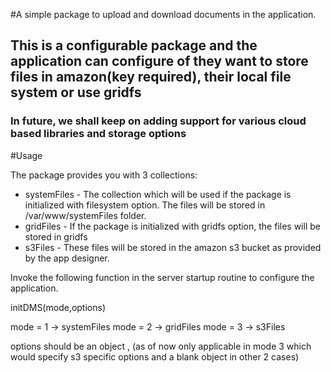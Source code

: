 #A simple package to upload and download documents in the application.
## This is a configurable package and the application can configure of they want to store files in amazon(key required), their local file system or use gridfs

### In future, we shall keep on adding support for various cloud based libraries and storage options

#Usage

The package provides you with 3 collections:
* systemFiles - The collection which will be used if the package is initialized with filesystem option. The files will be stored in /var/www/systemFiles folder.
* gridFiles - If the package is initialized with gridfs option, the files will be stored in gridfs
* s3Files - These files will be stored in the amazon s3 bucket as provided by the app designer.

Invoke the following function in the server startup routine to configure the application.

initDMS(mode,options)

mode = 1 -> systemFiles
mode = 2 -> gridFiles
mode = 3 -> s3Files

options should be an object , (as of now only applicable in mode 3 which would specify s3 specific options and a blank object in other 2 cases)

